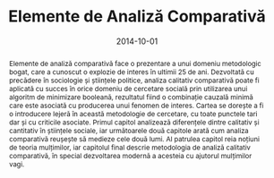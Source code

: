 ﻿---
featured: true

authors:
- Adrian Dușa

title: "Elemente de Analiză Comparativă"

date: "2014-10-01"
publishDate: "2014-10-01"

# 0 = Uncategorized, 1 = Conference proceedings, 2 = Journal, 3 = Work in progress, 4 = Technical report, 5 = Book, 6 = Book chapter
publication_types:
- 5

# publication: ""

publication_short: "Editura Universității din București"

abstract: "Elemente de analiză comparativă face o prezentare a unui domeniu metodologic bogat, care a cunoscut o explozie de interes în ultimii 25 de ani. Dezvoltată cu precădere în sociologie și științele politice, analiza calitativ comparativă poate fi aplicată cu succes în orice domeniu de cercetare socială prin utilizarea unui algoritm de minimizare booleană, rezultatul fiind o combinație cauzală minimă care este asociată cu producerea unui fenomen de interes. Cartea se dorește a fi o introducere lejeră în această metodologie de cercetare, cu toate punctele tari dar și cu criticile asociate. Primul capitol analizează diferențele dintre calitativ și cantitativ în științele sociale, iar următoarele două capitole arată cum analiza comparativă reușește să medieze cele două lumi. Al patrulea capitol reia noțiuni de teoria mulțimilor, iar capitolul final descrie metodologia de analiză calitativ comparativă, în special dezvoltarea modernă a acesteia cu ajutorul mulțimilor vagi."

doi: ""

projects: []

summary:

math: false

tags: ["QCA"]

# url_code: ""
# url_dataset: ""
url_pdf: "uploads/publications/2014-EAC.pdf"
# url_poster: ""
# url_project: ""
# url_slides: ""
# url_source: ""
# url_video: ""

image:
  caption: ""
  focal_point: ""
  preview_only: false
---
